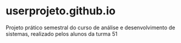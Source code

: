 # userprojeto.github.io
Projeto prático semestral do curso de análise e desenvolvimento de sistemas, realizado pelos alunos da turma 51
